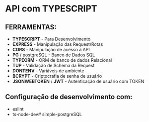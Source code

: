# API com TYPESCRIPT

## FERRAMENTAS:
- **TYPESCRIPT** - Para Desenvolvimento
- **EXPRESS** - Manipulação das Request/Rotas
- **CORS** - Manipulação de acesso à API
- **PG** / postgreSQL - Banco de Dados SQL
- **TYPEORM** - ORM de banco de dados Relacional
- **TUP** - Validação de Schema da Request
- **DONTENV** - Variáveis de ambiente
- **BCRYPT** - Criptocrafia de senha de usuário
- **JSONWEBTOKEN** / **JWT** - Autenticação de usuário com TOKEN

## Configuração de desenvolvimento com: 
- eslint
- ts-node-dev# simple-postgreSQL
